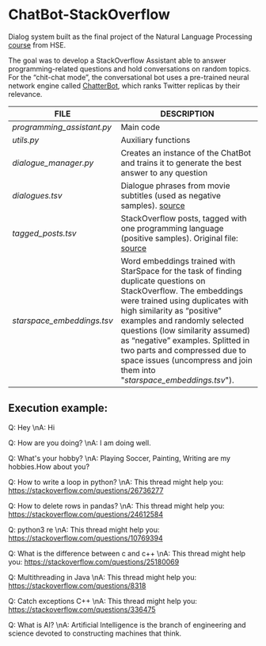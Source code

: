 # ChatBot-StackOverflow

Dialog system built as the final project of the Natural Language Processing [course](https://www.coursera.org/learn/language-processing) from HSE.

The goal was to develop a StackOverflow Assistant able to answer programming-related questions and hold conversations on random topics. For the “chit-chat mode”, the conversational bot uses a pre-trained neural network engine called [ChatterBot](https://github.com/gunthercox/ChatterBot), which ranks Twitter replicas by their relevance.

FILE | DESCRIPTION
------------ | -------------
*programming_assistant.py* | Main code
*utils.py* | Auxiliary functions
*dialogue_manager.py* | Creates an instance of the ChatBot and trains it to generate the best answer to any question
*dialogues.tsv* | Dialogue phrases from movie subtitles (used as negative samples). [source](https://github.com/hse-aml/natural-language-processing/releases/download/project/dialogues.tsv)
*tagged_posts.tsv* | StackOverflow posts, tagged with one programming language (positive samples). Original file: [source](https://github.com/hse-aml/natural-language-processing/releases/download/project/tagged_posts.tsv)
*starspace_embeddings.tsv* | Word embeddings trained with StarSpace for the task of finding duplicate questions on StackOverflow. The embeddings were trained using duplicates with high similarity as “positive” examples and randomly selected questions (low similarity assumed) as “negative” examples. Splitted in two parts and compressed due to space issues (uncompress and join them into "*starspace_embeddings.tsv*").

## Execution example:

Q: Hey
\nA: Hi 

Q: How are you doing?
\nA: I am doing well. 

Q: What's your hobby?
\nA: Playing Soccer, Painting, Writing are my hobbies.How about you? 

Q: How to write a loop in python?
\nA: This thread might help you: https://stackoverflow.com/questions/26736277 

Q: How to delete rows in pandas?
\nA: This thread might help you: https://stackoverflow.com/questions/24612584 

Q: python3 re
\nA: This thread might help you: https://stackoverflow.com/questions/10769394 

Q: What is the difference between c and c++
\nA: This thread might help you: https://stackoverflow.com/questions/25180069 

Q: Multithreading in Java
\nA: This thread might help you: https://stackoverflow.com/questions/8318 

Q: Catch exceptions C++
\nA: This thread might help you: https://stackoverflow.com/questions/336475 

Q: What is AI?
\nA: Artificial Intelligence is the branch of engineering and science devoted to constructing machines that think.

